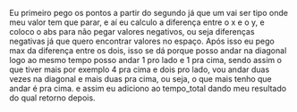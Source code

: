 Eu primeiro pego os pontos a partir do segundo já que um vai ser tipo onde meu valor tem que parar, e aí eu calculo a diferença entre o x e o y, e coloco o abs para não pegar valores negativos, ou seja diferenças negativas já que quero encontrar valores no espaço. Após isso eu pego max da diferença entre os dois, isso se dá porque posso andar na diagonal logo ao mesmo tempo posso andar 1 pro lado e 1 pra cima, sendo assim o que tiver mais por exemplo 4 pra cima e dois pro lado, vou andar duas vezes na diagonal e mais duas pra cima, ou seja, o que mais tenho que andar é pra cima. e assim eu adiciono ao tempo_total dando meu resultado do qual retorno depois.